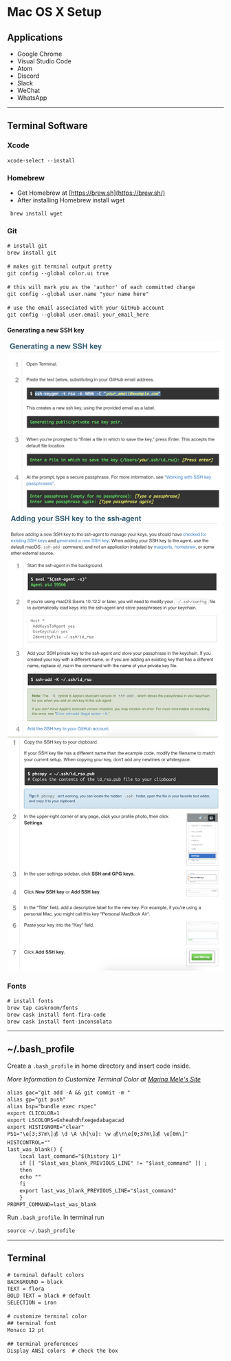 # Mac OS X Setup

## Applications
- Google Chrome
- Visual Studio Code
- Atom
- Discord
- Slack
- WeChat
- WhatsApp

---
## Terminal Software
### Xcode
```
xcode-select --install
```
### Homebrew 
- Get Homebrew at [https://brew.sh](https://brew.sh/)
- After installing Homebrew install wget
```
 brew install wget
```
### Git
```
# install git
brew install git

# makes git terminal output pretty
git config --global color.ui true

# this will mark you as the 'author' of each committed change
git config --global user.name "your name here"

# use the email associated with your GitHub account
git config --global user.email your_email_here
```

#### Generating a new SSH key
![](ssh_key_gen.png)
![](new_ssh_agent.png)
![](add_gh_ssh_key.png)
### Fonts
```
# install fonts
brew tap caskroom/fonts
brew cask install font-fira-code
brew cask install font-inconsolata
```

---
## ~/.bash_profile
Create a `.bash_profile` in home directory and insert code inside.

*More Information to Customize Terminal Color at [Marina Mele's Site](http://www.marinamele.com/2014/05/customize-colors-of-your-terminal-in-mac-os-x.html)*
```
alias gac="git add -A && git commit -m "
alias gp="git push"
alias bsp="bundle exec rspec"
export CLICOLOR=1
export LSCOLORS=Gxheahdhfxegedabagacad
export HISTIGNORE="clear"
PS1="\e[3;37m\]💰 \d \A \h[\u]: \w 💰\n\e[0;37m\]💰 \e[0m\]"
HISTCONTROL=""
last_was_blank() { 
    local last_command="$(history 1)" 
    if [[ "$last_was_blank_PREVIOUS_LINE" != "$last_command" ]] ; 
    then
    echo ""
    fi 
    export last_was_blank_PREVIOUS_LINE="$last_command" 
    }
PROMPT_COMMAND=last_was_blank
```
Run `.bash_profile`.  In terminal run
```
source ~/.bash_profile
```


---
## Terminal 
```
# terminal default colors
BACKGROUND = black
TEXT = flora
BOLD TEXT = black # default
SELECTION = iron

# customize terminal color 
## terminal font
Monaco 12 pt

## terminal preferences
Display ANSI colors  # check the box
```